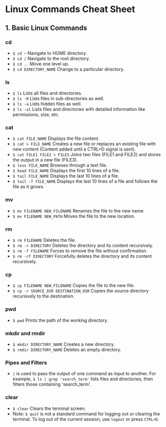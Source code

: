 # **Linux Commands Cheat Sheet**

## **1. Basic Linux Commands**

### cd
- `$ cd ~` Navigate to HOME directory.
- `$ cd /` Navigate to the root directory.
- `$ cd ..` Move one level up.
- `$ cd DIRECTORY_NAME` Change to a particular directory.

### ls
- `$ ls` Lists all files and directories.
- `$ ls -R` Lists files in sub-directories as well.
- `$ ls -a` Lists hidden files as well.
- `$ ls -al` Lists files and directories with detailed information like permissions, size, etc.

### cat
- `$ cat FILE_NAME` Displays the file content.
- `$ cat > FILE_NAME` Creates a new file or replaces an existing file with new content (Content added until a CTRL+D signal is sent).
- `$ cat FILE1 FILE2 > FILE3` Joins two files (FILE1 and FILE2) and stores the output in a new file (FILE3).
- `$ less FILE_NAME` Browses through a text file.
- `$ head FILE_NAME` Displays the first 10 lines of a file.
- `$ tail FILE_NAME` Displays the last 10 lines of a file.
- `$ tail -f FILE_NAME` Displays the last 10 lines of a file and follows the file as it grows.

### mv
- `$ mv FILENAME NEW_FILENAME` Renames the file to the new name.
- `$ mv FILENAME NEW_PATH` Moves the file to the new location.

### rm
- `$ rm FILENAME` Deletes the file.
- `$ rm -r DIRECTORY` Deletes the directory and its content recursively.
- `$ rm -f FILENAME` Forces to remove the file without confirmation.
- `$ rm -rf DIRECTORY` Forcefully deletes the directory and its content recursively.

### cp
- `$ cp FILENAME NEW_FILENAME` Copies the file to the new file.
- `$ cp -r SOURCE_DIR DESTINATION_DIR` Copies the source directory recursively to the destination.

### pwd
- `$ pwd` Prints the path of the working directory.

### mkdir and rmdir
- `$ mkdir DIRECTORY_NAME` Creates a new directory.
- `$ rmdir DIRECTORY_NAME` Deletes an empty directory.

### Pipes and Filters
- `|` is used to pass the output of one command as input to another. For example, `$ ls | grep 'search_term'` lists files and directories, then filters those containing 'search_term'.

### clear
- `$ clear` Clears the terminal screen.
- Note: `$ quit` is not a standard command for logging out or clearing the terminal. To log out of the current session, use `logout` or press `CTRL+D`.
